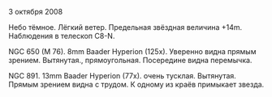 3 октября 2008

Небо тёмное. Лёгкий ветер. Предельная звёздная величина +14m. Наблюдения в телескоп C8-N.

NGC 650 (M 76). 8mm Baader Hyperion (125x). Уверенно видна прямым зрением. Вытянутая., прямоугольная. Посередине видна перемычка.

NGC 891. 13mm Baader Hyperion (77x). очень тусклая. Вытянутая. Прямым зрением видна с трудом. К одному из краёв примыкает звезда.
